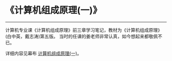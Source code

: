 # 《计算机组成原理(一)》
***
计算机专业课《计算机组成原理》前三章学习笔记，教材为《计算机组成原理》(白中英，戴志涛)第五版。
当时的任课的姜老师非常认真，如今想起来都敬佩不已。
  
详细内容见幕布 [计算机组成原理(一)](https://www.mubucm.com/doc/2vNVfGsK0K)。
